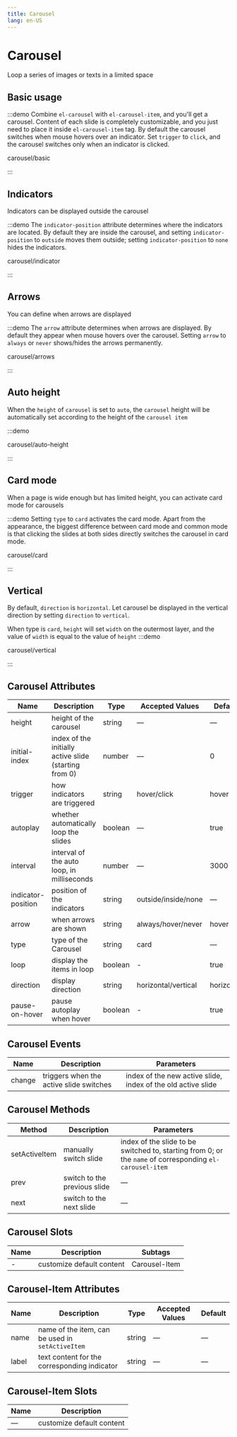 ```yaml
---
title: Carousel
lang: en-US
---
```


# Carousel

Loop a series of images or texts in a limited space

## Basic usage

:::demo Combine `el-carousel` with `el-carousel-item`, and you'll get a carousel. Content of each slide is completely customizable, and you just need to place it inside `el-carousel-item` tag. By default the carousel switches when mouse hovers over an indicator. Set `trigger` to `click`, and the carousel switches only when an indicator is clicked.

carousel/basic

:::

## Indicators

Indicators can be displayed outside the carousel

:::demo The `indicator-position` attribute determines where the indicators are located. By default they are inside the carousel, and setting `indicator-position` to `outside` moves them outside; setting `indicator-position` to `none` hides the indicators.

carousel/indicator

:::

## Arrows

You can define when arrows are displayed

:::demo The `arrow` attribute determines when arrows are displayed. By default they appear when mouse hovers over the carousel. Setting `arrow` to `always` or `never` shows/hides the arrows permanently.

carousel/arrows

:::

## Auto height

When the `height` of `carousel` is set to `auto`, the `carousel` height will be automatically set according to the height of the `carousel item`

:::demo

carousel/auto-height

:::

## Card mode

When a page is wide enough but has limited height, you can activate card mode for carousels

:::demo Setting `type` to `card` activates the card mode. Apart from the appearance, the biggest difference between card mode and common mode is that clicking the slides at both sides directly switches the carousel in card mode.

carousel/card

:::

## Vertical

By default, `direction` is `horizontal`. Let carousel be displayed in the vertical direction by setting `direction` to `vertical`.

When type is `card`, `height` will set `width` on the outermost layer, and the value of `width` is equal to the value of `height`
:::demo

carousel/vertical

:::

## Carousel Attributes

| Name               | Description                                           | Type    | Accepted Values     | Default    |
| ------------------ | ----------------------------------------------------- | ------- | ------------------- | ---------- |
| height             | height of the carousel                                | string  | —                   | —          |
| initial-index      | index of the initially active slide (starting from 0) | number  | —                   | 0          |
| trigger            | how indicators are triggered                          | string  | hover/click         | hover      |
| autoplay           | whether automatically loop the slides                 | boolean | —                   | true       |
| interval           | interval of the auto loop, in milliseconds            | number  | —                   | 3000       |
| indicator-position | position of the indicators                            | string  | outside/inside/none | —          |
| arrow              | when arrows are shown                                 | string  | always/hover/never  | hover      |
| type               | type of the Carousel                                  | string  | card                | —          |
| loop               | display the items in loop                             | boolean | -                   | true       |
| direction          | display direction                                     | string  | horizontal/vertical | horizontal |
| pause-on-hover     | pause autoplay when hover                             | boolean | -                   | true       |

## Carousel Events

| Name   | Description                             | Parameters                                                   |
| ------ | --------------------------------------- | ------------------------------------------------------------ |
| change | triggers when the active slide switches | index of the new active slide, index of the old active slide |

## Carousel Methods

| Method        | Description                  | Parameters                                                                                               |
| ------------- | ---------------------------- | -------------------------------------------------------------------------------------------------------- |
| setActiveItem | manually switch slide        | index of the slide to be switched to, starting from 0; or the `name` of corresponding `el-carousel-item` |
| prev          | switch to the previous slide | —                                                                                                        |
| next          | switch to the next slide     | —                                                                                                        |

## Carousel Slots

| Name | Description               | Subtags       |
| ---- | ------------------------- | ------------- |
| -    | customize default content | Carousel-Item |

## Carousel-Item Attributes

| Name  | Description                                      | Type   | Accepted Values | Default |
| ----- | ------------------------------------------------ | ------ | --------------- | ------- |
| name  | name of the item, can be used in `setActiveItem` | string | —               | —       |
| label | text content for the corresponding indicator     | string | —               | —       |

## Carousel-Item Slots

| Name | Description               |
| ---- | ------------------------- |
| —    | customize default content |
